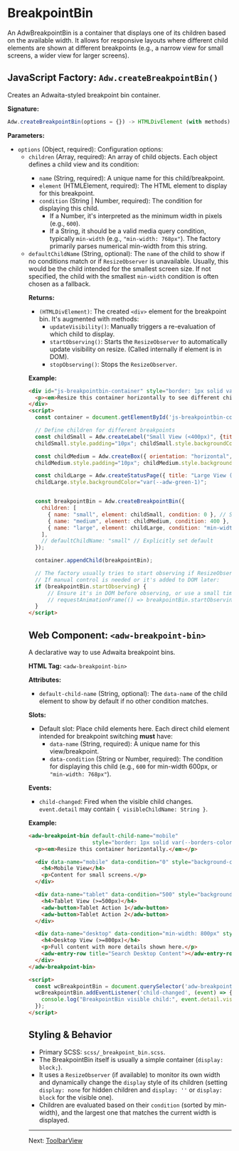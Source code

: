 # BreakpointBin

An AdwBreakpointBin is a container that displays one of its children based on the available width. It allows for responsive layouts where different child elements are shown at different breakpoints (e.g., a narrow view for small screens, a wider view for larger screens).

## JavaScript Factory: `Adw.createBreakpointBin()`

Creates an Adwaita-styled breakpoint bin container.

**Signature:**

```javascript
Adw.createBreakpointBin(options = {}) -> HTMLDivElement (with methods)
```

**Parameters:**

*   `options` (Object, required): Configuration options:
    *   `children` (Array<Object>, required): An array of child objects. Each object defines a child view and its condition:
        *   `name` (String, required): A unique name for this child/breakpoint.
        *   `element` (HTMLElement, required): The HTML element to display for this breakpoint.
        *   `condition` (String | Number, required): The condition for displaying this child.
            *   If a Number, it's interpreted as the minimum width in pixels (e.g., `600`).
            *   If a String, it should be a valid media query condition, typically `min-width` (e.g., `"min-width: 768px"`). The factory primarily parses numerical min-width from this string.
    *   `defaultChildName` (String, optional): The `name` of the child to show if no conditions match or if `ResizeObserver` is unavailable. Usually, this would be the child intended for the smallest screen size. If not specified, the child with the smallest `min-width` condition is often chosen as a fallback.

**Returns:**

*   `(HTMLDivElement)`: The created `<div>` element for the breakpoint bin. It's augmented with methods:
    *   `updateVisibility()`: Manually triggers a re-evaluation of which child to display.
    *   `startObserving()`: Starts the `ResizeObserver` to automatically update visibility on resize. (Called internally if element is in DOM).
    *   `stopObserving()`: Stops the `ResizeObserver`.

**Example:**

```html
<div id="js-breakpointbin-container" style="border: 1px solid var(--borders-color); padding: var(--spacing-s); resize: horizontal; overflow: auto; width: 500px; min-width: 250px; max-width: 800px;">
  <p><em>Resize this container horizontally to see different children.</em></p>
</div>
<script>
  const container = document.getElementById('js-breakpointbin-container');

  // Define children for different breakpoints
  const childSmall = Adw.createLabel("Small View (<400px)", {title: 2});
  childSmall.style.padding="10px"; childSmall.style.backgroundColor="var(--adw-red-1)";

  const childMedium = Adw.createBox({ orientation: "horizontal", spacing: "m", children: [Adw.createButton("Medium A"), Adw.createButton("Medium B")]});
  childMedium.style.padding="10px"; childMedium.style.backgroundColor="var(--adw-yellow-1)";

  const childLarge = Adw.createStatusPage({ title: "Large View (>=600px)", description: "Showing full details." });
  childLarge.style.backgroundColor="var(--adw-green-1)";


  const breakpointBin = Adw.createBreakpointBin({
    children: [
      { name: "small", element: childSmall, condition: 0 }, // Smallest, effectively default if no defaultChildName
      { name: "medium", element: childMedium, condition: 400 }, // Show if width >= 400px
      { name: "large", element: childLarge, condition: "min-width: 600px" } // Show if width >= 600px
    ],
    // defaultChildName: "small" // Explicitly set default
  });

  container.appendChild(breakpointBin);

  // The factory usually tries to start observing if ResizeObserver is available.
  // If manual control is needed or it's added to DOM later:
  if (breakpointBin.startObserving) {
      // Ensure it's in DOM before observing, or use a small timeout
      // requestAnimationFrame(() => breakpointBin.startObserving());
  }
</script>
```

## Web Component: `<adw-breakpoint-bin>`

A declarative way to use Adwaita breakpoint bins.

**HTML Tag:** `<adw-breakpoint-bin>`

**Attributes:**

*   `default-child-name` (String, optional): The `data-name` of the child element to show by default if no other condition matches.

**Slots:**

*   Default slot: Place child elements here. Each direct child element intended for breakpoint switching **must** have:
    *   `data-name` (String, required): A unique name for this view/breakpoint.
    *   `data-condition` (String or Number, required): The condition for displaying this child (e.g., `600` for min-width 600px, or `"min-width: 768px"`).

**Events:**
*   `child-changed`: Fired when the visible child changes. `event.detail` may contain `{ visibleChildName: String }`.

**Example:**

```html
<adw-breakpoint-bin default-child-name="mobile"
                    style="border: 1px solid var(--borders-color); padding: var(--spacing-s); resize: horizontal; overflow: auto; width: 500px; min-width: 200px; max-width: 100%;">
  <p><em>Resize this container horizontally.</em></p>

  <div data-name="mobile" data-condition="0" style="background-color: var(--adw-blue-1); padding: 10px;">
    <h4>Mobile View</h4>
    <p>Content for small screens.</p>
  </div>

  <div data-name="tablet" data-condition="500" style="background-color: var(--adw-orange-1); padding: 10px;">
    <h4>Tablet View (>=500px)</h4>
    <adw-button>Tablet Action 1</adw-button>
    <adw-button>Tablet Action 2</adw-button>
  </div>

  <div data-name="desktop" data-condition="min-width: 800px" style="background-color: var(--adw-green-1); padding: 10px;">
    <h4>Desktop View (>=800px)</h4>
    <p>Full content with more details shown here.</p>
    <adw-entry-row title="Search Desktop Content"></adw-entry-row>
  </div>
</adw-breakpoint-bin>

<script>
  const wcBreakpointBin = document.querySelector('adw-breakpoint-bin');
  wcBreakpointBin.addEventListener('child-changed', (event) => {
    console.log("BreakpointBin visible child:", event.detail.visibleChildName);
  });
</script>
```

## Styling & Behavior

*   Primary SCSS: `scss/_breakpoint_bin.scss`.
*   The BreakpointBin itself is usually a simple container (`display: block;`).
*   It uses a `ResizeObserver` (if available) to monitor its own width and dynamically change the `display` style of its children (setting `display: none` for hidden children and `display: ''` or `display: block` for the visible one).
*   Children are evaluated based on their `condition` (sorted by min-width), and the largest one that matches the current width is displayed.

---
Next: [ToolbarView](./toolbarview.md)
